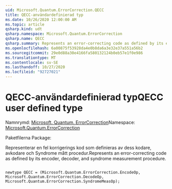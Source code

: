 ```yaml
---
uid: Microsoft.Quantum.ErrorCorrection.QECC
title: QECC-användardefinierad typ
ms.date: 10/26/2020 12:00:00 AM
ms.topic: article
qsharp.kind: udt
qsharp.namespace: Microsoft.Quantum.ErrorCorrection
qsharp.name: QECC
qsharp.summary: Represents an error-correcting code as defined by its encoder, decoder, and syndrome measurement procedure.
ms.openlocfilehash: 6a00875f53928da4e0b8da6a3e32e37a551a56b2
ms.sourcegitcommit: 29e0d88a30e4166fa580132124b0eb57e1f0e986
ms.translationtype: MT
ms.contentlocale: sv-SE
ms.lasthandoff: 10/27/2020
ms.locfileid: "92727021"
---
```

# <a name="qecc-user-defined-type"></a><span data-ttu-id="2e5da-102">QECC-användardefinierad typ</span><span class="sxs-lookup"><span data-stu-id="2e5da-102">QECC user defined type</span></span>

<span data-ttu-id="2e5da-103">Namnrymd: [Microsoft. Quantum. ErrorCorrection](xref:Microsoft.Quantum.ErrorCorrection)</span><span class="sxs-lookup"><span data-stu-id="2e5da-103">Namespace: [Microsoft.Quantum.ErrorCorrection](xref:Microsoft.Quantum.ErrorCorrection)</span></span>

<span data-ttu-id="2e5da-104">Paketfilerna [](https://nuget.org/packages/)</span><span class="sxs-lookup"><span data-stu-id="2e5da-104">Package: [](https://nuget.org/packages/)</span></span>


<span data-ttu-id="2e5da-105">Representerar en fel korrigerings kod som definieras av dess kodare, avkodare och Syndrome mått procedur.</span><span class="sxs-lookup"><span data-stu-id="2e5da-105">Represents an error-correcting code as defined by its encoder, decoder, and syndrome measurement procedure.</span></span>

```qsharp

newtype QECC = (Microsoft.Quantum.ErrorCorrection.EncodeOp, Microsoft.Quantum.ErrorCorrection.DecodeOp, Microsoft.Quantum.ErrorCorrection.SyndromeMeasOp);
```

